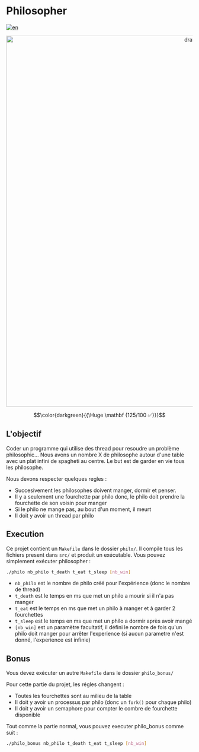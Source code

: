# Philosopher

[![en](https://img.shields.io/badge/Language-en-red)](README.md)

<p align="center"><img src="https://i.imgur.com/lcSX7KA.jpeg" alt="drawing" width="1000"/></p>

$$\color{darkgreen}{{\Huge \mathbf {125/100 ✅}}}$$

## L'objectif

Coder un programme qui utilise des thread pour resoudre un problème philosophic...
Nous avons un nombre X de philosophe autour d'une table avec un plat infini de spagheti au centre. Le but est de garder en vie tous les philosophe.

Nous devons respecter quelques regles :
- Succesivement les philosophes doivent manger, dormir et penser.
- Il y a seulement une fourchette par philo donc, le philo doit prendre la fourchette de son voisin pour manger
- Si le philo ne mange pas, au bout d'un moment, il meurt
- Il doit y avoir un thread par philo

## Execution

Ce projet contient un `Makefile` dans le dossier `philo/`.
Il compile tous les fichiers present dans `src/` et produit un exécutable.
Vous pouvez simplement exécuter philosopher :
````sh
./philo nb_philo t_death t_eat t_sleep [nb_win]
````
- `nb_philo` est le nombre de philo créé pour l'expérience (donc le nombre de thread)
- `t_death` est le temps en ms que met un philo a mourir si il n'a pas manger
- `t_eat` est le temps en ms que met un philo à manger et à garder 2 fourchettes
- `t_sleep` est le temps en ms que met un philo a dormir après avoir mangé
- `[nb_win]` est un paramètre facultatif, il défini le nombre de fois qu'un philo doit manger pour arrêter l'experience (si aucun parametre n'est donné, l'experience est infinie)

## Bonus

Vous devez exécuter un autre `Makefile` dans le dossier `philo_bonus/`

Pour cette partie du projet, les régles changent :
- Toutes les fourchettes sont au milieu de la table
- Il doit y avoir un processus par philo (donc un `fork()` pour chaque philo)
- Il doit y avoir un semaphore pour compter le combre de fourchette disponible

Tout comme la partie normal, vous pouvez executer philo_bonus comme suit :
````sh
./philo_bonus nb_philo t_death t_eat t_sleep [nb_win]
````